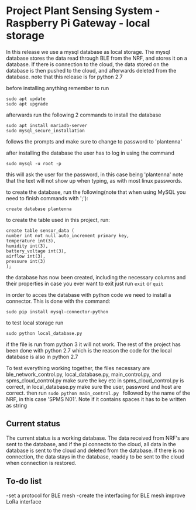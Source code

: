 # Project Plant Sensing System - Raspberry Pi Gateway - local storage
In this release we use a mysql database as local storage. The mysql database stores the data read through BLE from the NRF, and stores it on a database.
If there is connection to the cloud, the data stored on the database is then pushed to the cloud, and afterwards deleted from the database. 
note that this release is for python 2.7

before installing anything remember to run 
```
sudo apt update
sudo apt upgrade
```

afterwards run the following 2 commands to install the database
```
sudo apt install mariadb-server
sudo mysql_secure_installation
```
follows the prompts and make sure to change to password to 'plantenna'

after installing the database the user has to log in using the command 
```
sudo mysql -u root -p
```
this will ask the user for the password, in this case being 'plantenna'
note that the text will not show up when typing, as with most linux passwords.

to create the database, run the following(note that when using MySQL you need to finish commands with ';'):
```
create database plantenna
```
to create the table used in this project, run:
```
create table sensor_data (
number int not null auto_increment primary key,
temperature int(3),
humidity int(3),
battery_voltage int(3),
airflow int(3),
pressure int(3)
);
````
the database has now been created, including the necessary columns and their properties
in case you ever want to exit just run ```exit``` or ```quit```

in order to acces the database with python code we need to install a connector. This is done with the command:
```
sudo pip install mysql-connector-python
```

to test local storage run
```
sudo python local_database.py
``` 
if the file is run from python 3 it will not work. The rest of the project has been done with python 2.7 which is the reason the code
for the local database is also in python 2.7


To test everything working together, the files necessary are ble_network_control.py, local_database.py, main_control.py, and spms_cloud_control.py
make sure the key etc in spms_cloud_control.py is correct,
in local_database.py make sure the user, password and host are correct. 
then run ```sudo python main_control.py ``` followed by the name of the NRF, in this case 'SPMS N01'. Note if it contains spaces it has to be written as string

## Current status
The current status is a working database. The data received from NRF's are sent to the database, and if the pi connects to the cloud, 
all data in the database is sent to the cloud and deleted from the database. 
if there is no connection, the data stays in the database, readdy to be sent to the cloud when connection is restored.

## To-do list
-set a protocol for BLE mesh
 -create the interfacing for BLE mesh
 improve LoRa interface
